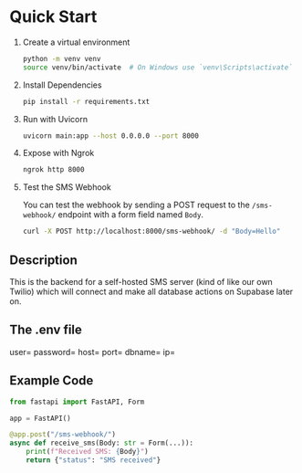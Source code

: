 # Quick Start

1. Create a virtual environment

   ```bash
   python -m venv venv
   source venv/bin/activate  # On Windows use `venv\Scripts\activate`
   ```

2. Install Dependencies

   ```bash
   pip install -r requirements.txt
   ```

3. Run with Uvicorn

   ```bash
   uvicorn main:app --host 0.0.0.0 --port 8000
   ```

4. Expose with Ngrok

   ```bash
   ngrok http 8000
   ```

5. Test the SMS Webhook

   You can test the webhook by sending a POST request to the `/sms-webhook/` endpoint with a form field named `Body`.

   ```bash
   curl -X POST http://localhost:8000/sms-webhook/ -d "Body=Hello"
   ```

## Description

This is the backend for a self-hosted SMS server (kind of like our own Twilio) which will connect and make all database actions on Supabase later on.

## The .env file

user=<from supabase>
password=<from supabase>
host=<from supabase>
port=<from supabase>
dbname=<from supabase>
ip=<phone-ip-address-with-port>

## Example Code

```python
from fastapi import FastAPI, Form

app = FastAPI()

@app.post("/sms-webhook/")
async def receive_sms(Body: str = Form(...)):
    print(f"Received SMS: {Body}")
    return {"status": "SMS received"}
```
